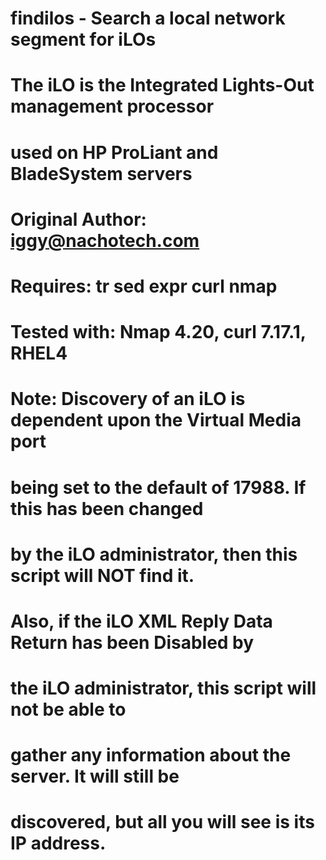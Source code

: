 # findilos - Search a local network segment for iLOs
#            The iLO is the Integrated Lights-Out management processor
#            used on HP ProLiant and BladeSystem servers
#
# Original Author: iggy@nachotech.com
#
# Requires: tr sed expr curl nmap
#
# Tested with: Nmap 4.20, curl 7.17.1, RHEL4
#
# Note: Discovery of an iLO is dependent upon the Virtual Media port
#       being set to the default of 17988.  If this has been changed
#       by the iLO administrator, then this script will NOT find it.
#
#       Also, if the iLO XML Reply Data Return has been Disabled by
#       the iLO administrator, this script will not be able to
#       gather any information about the server.  It will still be
#       discovered, but all you will see is its IP address.
